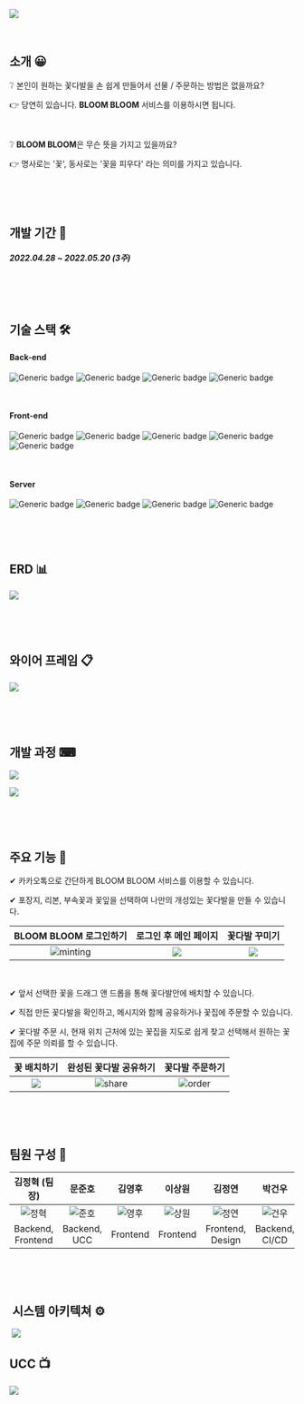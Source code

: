 
![](README.assets/logo.png)

&nbsp;

## 소개 😀

❔ 본인이 원하는 꽃다발을 손 쉽게 만들어서 선물 / 주문하는 방법은 없을까요?

👉 당연히 있습니다. **BLOOM BLOOM** 서비스를 이용하시면 됩니다.

&nbsp;

❔ **BLOOM BLOOM**은 무슨 뜻을 가지고 있을까요?

👉  명사로는 '꽃', 동사로는 '꽃을 피우다' 라는 의미를 가지고 있습니다.

&nbsp;

&nbsp;

## 개발 기간 📅

##### 2022.04.28 ~ 2022.05.20 (3주)

&nbsp;

&nbsp;

## 기술 스택 🛠

#### Back-end

![Generic badge](https://img.shields.io/badge/Java-11-green.svg)&nbsp;![Generic badge](https://img.shields.io/badge/SpringBoot-2.5.10-lightgreen.svg)&nbsp;![Generic badge](https://img.shields.io/badge/Gradle-7.4.1-%232e2929.svg)&nbsp;![Generic badge](https://img.shields.io/badge/QueryDSL-5.0.0-%236f8ed1.svg)

&nbsp;

#### Front-end

![Generic badge](https://img.shields.io/badge/React-17.0.2-skyblue.svg)&nbsp;![Generic badge](https://img.shields.io/badge/Recoil-0.6.1-yellow.svg)&nbsp;![Generic badge](https://img.shields.io/badge/Next.js-12.1.5-yellowgreen.svg)&nbsp;![Generic badge](https://img.shields.io/badge/Material_UI-5.5.0-blue.svg)&nbsp;![Generic badge](https://img.shields.io/badge/Typescript-4.6.3-%246f8ed1.svg)

&nbsp;

#### Server

![Generic badge](https://img.shields.io/badge/Docker-20.10.12-%234d80f0.svg)&nbsp;![Generic badge](https://img.shields.io/badge/MySQL-8.0-%238aa1d4.svg)&nbsp;![Generic badge](https://img.shields.io/badge/Nginx-1.21.6-%23299e29.svg)&nbsp;![Generic badge](https://img.shields.io/badge/AmazonS3-orange.svg)

&nbsp;

&nbsp;

## ERD 📊

![](README.assets/ERD.png)

&nbsp;

&nbsp;

## 와이어 프레임 📋

![](README.assets/wireframe.png)

&nbsp;

&nbsp;



## 개발 과정 ⌨

![](README.assets/record.png)

![](README.assets/api.png)



&nbsp;

&nbsp;

## 주요 기능 📌

✔ 카카오톡으로 간단하게 BLOOM BLOOM 서비스를 이용할 수 있습니다.

✔ 포장지, 리본, 부속꽃과 꽃잎을 선택하여 나만의 개성있는 꽃다발을 만들 수 있습니다.

|       BLOOM BLOOM 로그인하기        |    로그인 후 메인 페이지    |           꽃다발 꾸미기           |
| :---------------------------------: | :-------------------------: | :-------------------------------: |
| ![minting](README.assets/login.gif) | ![](README.assets/main.png) | ![](README.assets/makeflower.gif) |

&nbsp;

✔ 앞서 선택한 꽃을 드래그 앤 드롭을 통해 꽃다발안에 배치할 수 있습니다.

✔ 직접 만든 꽃다발을 확인하고, 메시지와 함께 공유하거나 꽃집에 주문할 수 있습니다.

✔ 꽃다발 주문 시, 현재 위치 근처에 있는 꽃집을 지도로 쉽게 찾고 선택해서 원하는 꽃집에 주문 의뢰를 할 수 있습니다.

|          꽃 배치하기           |      완성된 꽃다발 공유하기       |          꽃다발 주문하기          |
| :----------------------------: | :-------------------------------: | :-------------------------------: |
| ![](README.assets/arrange.gif) | ![share](README.assets/share.gif) | ![order](README.assets/order.gif) |

&nbsp;

&nbsp;



## 팀원 구성 🤝

|          김정혁 (팀장)          |             문준호              |             김영후              |             이상원              |             김정연              |             박건우              |
| :-----------------------------: | :-----------------------------: | :-----------------------------: | :-----------------------------: | :-----------------------------: | :-----------------------------: |
| ![정혁](README.assets/정혁.png) | ![준호](README.assets/준호.png) | ![영후](README.assets/영후.png) | ![상원](README.assets/상원.png) | ![정연](README.assets/정연.png) | ![건우](README.assets/건우.png) |
|        Backend, Frontend        |          Backend, UCC           |            Frontend             |            Frontend             |        Frontend, Design         |         Backend, CI/CD          |

&nbsp;

&nbsp;

##  시스템 아키텍쳐 ⚙

&nbsp;![](README.assets/시스템아키텍처.png)



## UCC 📺

<a href="https://www.youtube.com/watch?v=2rzKT8uNlYg"><img src="https://img.shields.io/badge/UCC 영상-black?style=flat-square&logo=Youtube&logoColor=FF0000&link=https://www.https://www.youtube.com/watch?v=2rzKT8uNlYg"></a>